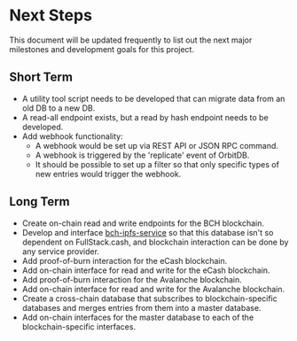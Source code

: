 # Next Steps

This document will be updated frequently to list out the next major milestones and development goals for this project.

## Short Term

- A utility tool script needs to be developed that can migrate data from an old DB to a new DB.
- A read-all endpoint exists, but a read by hash endpoint needs to be developed.
- Add webhook functionality:
  - A webhook would be set up via REST API or JSON RPC command.
  - A webhook is triggered by the 'replicate' event of OrbitDB.
  - It should be possible to set up a filter so that only specific types of new entries would trigger the webhook.

## Long Term

- Create on-chain read and write endpoints for the BCH blockchain.
- Develop and interface [bch-ipfs-service](https://github.com/christroutner/bch-ipfs-service) so that this database isn't so dependent on FullStack.cash, and blockchain interaction can be done by any service provider.
- Add proof-of-burn interaction for the eCash blockchain.
- Add on-chain interface for read and write for the eCash blockchain.
- Add proof-of-burn interaction for the Avalanche blockchain.
- Add on-chain interface for read and write for the Avalanche blockchain.
- Create a cross-chain database that subscribes to blockchain-specific databases and merges entries from them into a master database.
- Add on-chain interfaces for the master database to each of the blockchain-specific interfaces.
